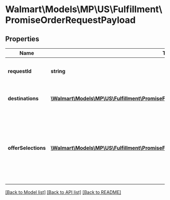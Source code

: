 # Walmart\Models\MP\US\Fulfillment\PromiseOrderRequestPayload

## Properties

Name | Type | Description | Notes
------------ | ------------- | ------------- | -------------
**requestId** | **string** | The identifier to identify the request. |
**destinations** | [**\Walmart\Models\MP\US\Fulfillment\PromiseFulfillmentsRequestPayloadDestinationsInner[]**](PromiseFulfillmentsRequestPayloadDestinationsInner.md) | Customer order destination details. |
**offerSelections** | [**\Walmart\Models\MP\US\Fulfillment\PromiseFulfillmentsRequestPayloadOfferSelectionsInner[]**](PromiseFulfillmentsRequestPayloadOfferSelectionsInner.md) | Offer Selection details. List of offers - number of offer inside offer selection should be less than or equal to 30. |


[[Back to Model list]](./) [[Back to API list]](../../../../../README.md#supported-apis) [[Back to README]](../../../../../README.md)
